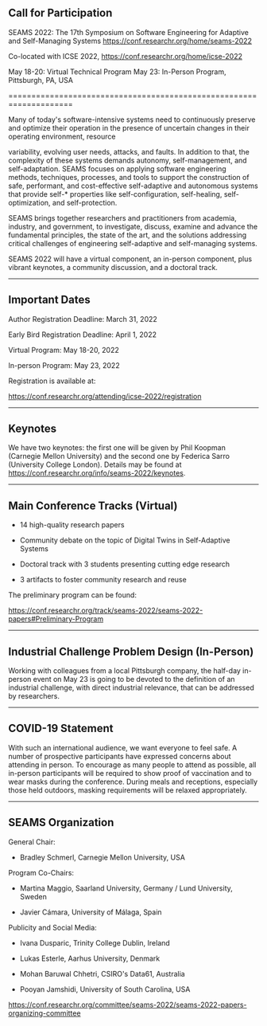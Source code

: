 ﻿## Call for Participation 
 SEAMS 2022: The 17th Symposium on Software Engineering for Adaptive and Self-Managing Systems
https://conf.researchr.org/home/seams-2022

Co-located with ICSE 2022, https://conf.researchr.org/home/icse-2022

May 18-20: Virtual Technical Program
May 23: In-Person Program, Pittsburgh, PA, USA

====================================================================

Many of today's software-intensive systems need to continuously preserve and optimize their operation in the presence of uncertain changes in their operating environment, resource

variability, evolving user needs, attacks, and faults. In addition to that, the complexity of these systems demands autonomy, self-management, and self-adaptation. SEAMS focuses on applying software engineering methods, techniques, processes, and tools to support the construction of safe, performant, and cost-effective self-adaptive and autonomous systems that provide self-* properties like self-configuration, self-healing, self-optimization, and self-protection.



SEAMS brings together researchers and practitioners from academia, industry, and government, to investigate, discuss, examine and advance the fundamental principles, the state of the art, and the solutions addressing critical challenges of engineering self-adaptive and self-managing systems.



SEAMS 2022 will have a virtual component, an in-person component, plus vibrant keynotes, a community discussion, and a doctoral track.



------------------------------------
Important Dates
------------------------------------

Author Registration Deadline: March 31, 2022

Early Bird Registration Deadline: April 1, 2022

Virtual Program: May 18-20, 2022

In-person Program: May 23, 2022



Registration is available at:



https://conf.researchr.org/attending/icse-2022/registration



------------------------------------
Keynotes
------------------------------------



We have two keynotes: the first one will be given by Phil Koopman (Carnegie Mellon University) and the second one by Federica Sarro (University College London). Details may be found at https://conf.researchr.org/info/seams-2022/keynotes.



------------------------------------
Main Conference Tracks (Virtual)
------------------------------------

- 14 high-quality research papers

- Community debate on the topic of Digital Twins in Self-Adaptive Systems

- Doctoral track with 3 students presenting cutting edge research

- 3 artifacts to foster community research and reuse



The preliminary program can be found:

https://conf.researchr.org/track/seams-2022/seams-2022-papers#Preliminary-Program 



------------------------------------
Industrial Challenge Problem Design (In-Person)
------------------------------------

Working with colleagues from a local Pittsburgh company, the half-day in-person event on May 23 is going to be devoted to the definition of an industrial challenge, with direct industrial relevance, that can be addressed by researchers.


------------------------------------
COVID-19 Statement
------------------------------------
With such an international audience, we want everyone to feel safe. A number of prospective
participants have expressed concerns about attending in person. To encourage as many people  to attend as possible, all in-person participants will be required to show proof of vaccination and to wear masks during the conference. During meals and receptions, especially those held outdoors, masking requirements will be relaxed appropriately.


------------------------------------
SEAMS Organization
------------------------------------

General Chair:

* Bradley Schmerl, Carnegie Mellon University, USA

Program Co-Chairs:

* Martina Maggio, Saarland University, Germany / Lund University, Sweden

* Javier Cámara, University of Málaga, Spain

Publicity and Social Media:

* Ivana Dusparic, Trinity College Dublin, Ireland

* Lukas Esterle, Aarhus University, Denmark

* Mohan Baruwal Chhetri, CSIRO's Data61, Australia

* Pooyan Jamshidi, University of South Carolina, USA



https://conf.researchr.org/committee/seams-2022/seams-2022-papers-organizing-committee
